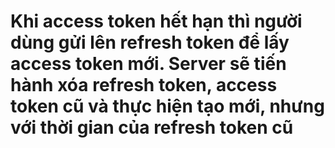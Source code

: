 # Khi access token hết hạn thì người dùng gửi lên refresh token để lấy access token mới. Server sẽ tiến hành xóa refresh token, access token cũ và thực hiện tạo mới, nhưng với thời gian của refresh token cũ 